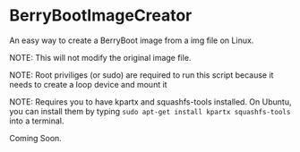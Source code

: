 # BerryBootImageCreator
An easy way to create a BerryBoot image from a img file on Linux.

NOTE: This will not modify the original image file.

NOTE: Root priviliges (or sudo) are required to run this script because it needs to create a loop device and mount it

NOTE: Requires you to have kpartx and squashfs-tools installed. On Ubuntu, you can install them by typing `sudo apt-get install kpartx squashfs-tools` into a terminal.

Coming Soon.

